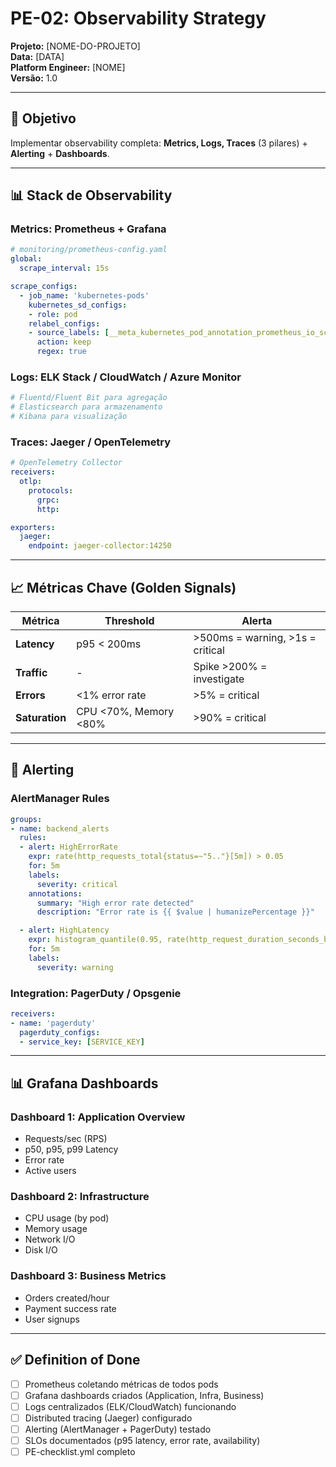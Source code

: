 <!--
MARKDOWN FORMATTING:
- Use 2 spaces at end of line for compact line breaks (metadata)  
- Use blank lines between sections for readability (content)  
- Validate in Markdown preview before committing  
-->

# PE-02: Observability Strategy

**Projeto:** [NOME-DO-PROJETO]  
**Data:** [DATA]  
**Platform Engineer:** [NOME]  
**Versão:** 1.0  

---

## 🎯 Objetivo

Implementar observability completa: **Metrics, Logs, Traces** (3 pilares) + **Alerting** + **Dashboards**.

---

## 📊 Stack de Observability

### Metrics: Prometheus + Grafana
```yaml
# monitoring/prometheus-config.yaml
global:
  scrape_interval: 15s

scrape_configs:
  - job_name: 'kubernetes-pods'  
    kubernetes_sd_configs:
    - role: pod  
    relabel_configs:
    - source_labels: [__meta_kubernetes_pod_annotation_prometheus_io_scrape]  
      action: keep
      regex: true
```

### Logs: ELK Stack / CloudWatch / Azure Monitor
```yaml
# Fluentd/Fluent Bit para agregação
# Elasticsearch para armazenamento
# Kibana para visualização
```

### Traces: Jaeger / OpenTelemetry
```yaml
# OpenTelemetry Collector
receivers:
  otlp:
    protocols:
      grpc:
      http:

exporters:
  jaeger:
    endpoint: jaeger-collector:14250
```

---

## 📈 Métricas Chave (Golden Signals)

| Métrica | Threshold | Alerta |
|---------|-----------|--------|
| **Latency** | p95 < 200ms | >500ms = warning, >1s = critical |
| **Traffic** | - | Spike >200% = investigate |
| **Errors** | <1% error rate | >5% = critical |
| **Saturation** | CPU <70%, Memory <80% | >90% = critical |

---

## 🔔 Alerting

### AlertManager Rules
```yaml
groups:
- name: backend_alerts  
  rules:
  - alert: HighErrorRate  
    expr: rate(http_requests_total{status=~"5.."}[5m]) > 0.05
    for: 5m
    labels:
      severity: critical
    annotations:
      summary: "High error rate detected"
      description: "Error rate is {{ $value | humanizePercentage }}"

  - alert: HighLatency  
    expr: histogram_quantile(0.95, rate(http_request_duration_seconds_bucket[5m])) > 0.5
    for: 5m
    labels:
      severity: warning
```

### Integration: PagerDuty / Opsgenie
```yaml
receivers:
- name: 'pagerduty'  
  pagerduty_configs:
  - service_key: [SERVICE_KEY]  
```

---

## 📊 Grafana Dashboards

### Dashboard 1: Application Overview
- Requests/sec (RPS)  
- p50, p95, p99 Latency  
- Error rate  
- Active users  

### Dashboard 2: Infrastructure
- CPU usage (by pod)  
- Memory usage  
- Network I/O  
- Disk I/O  

### Dashboard 3: Business Metrics
- Orders created/hour  
- Payment success rate  
- User signups  

---

## ✅ Definition of Done

- [ ] Prometheus coletando métricas de todos pods  
- [ ] Grafana dashboards criados (Application, Infra, Business)  
- [ ] Logs centralizados (ELK/CloudWatch) funcionando  
- [ ] Distributed tracing (Jaeger) configurado  
- [ ] Alerting (AlertManager + PagerDuty) testado  
- [ ] SLOs documentados (p95 latency, error rate, availability)  
- [ ] PE-checklist.yml completo  
